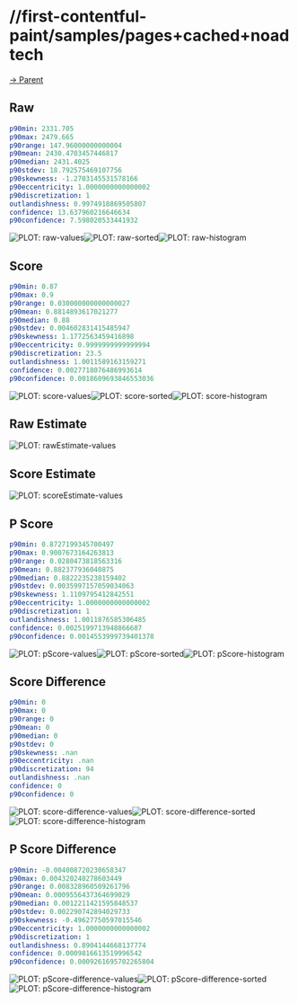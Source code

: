 
# //first-contentful-paint/samples/pages+cached+noadtech

[→ Parent](../..)


## Raw


```yaml
p90min: 2331.705
p90max: 2479.665
p90range: 147.96000000000004
p90mean: 2430.4703457446817
p90median: 2431.4025
p90stdev: 18.792575469107756
p90skewness: -1.2703145531578166
p90eccentricity: 1.0000000000000002
p90discretization: 1
outlandishness: 0.9974918869505807
confidence: 13.637960216646634
p90confidence: 7.598020533441932

```

![PLOT: raw-values](./raw/values.svg)![PLOT: raw-sorted](./raw/sorted.svg)![PLOT: raw-histogram](./raw/histogram.svg)
## Score


```yaml
p90min: 0.87
p90max: 0.9
p90range: 0.030000000000000027
p90mean: 0.8814893617021277
p90median: 0.88
p90stdev: 0.004602831415485947
p90skewness: 1.1772563459416898
p90eccentricity: 0.9999999999999994
p90discretization: 23.5
outlandishness: 1.0011589163159271
confidence: 0.0027718076486993614
p90confidence: 0.0018609693846553036

```

![PLOT: score-values](./score/values.svg)![PLOT: score-sorted](./score/sorted.svg)![PLOT: score-histogram](./score/histogram.svg)
## Raw Estimate

![PLOT: rawEstimate-values](./rawEstimate/values.svg)
## Score Estimate

![PLOT: scoreEstimate-values](./scoreEstimate/values.svg)
## P Score


```yaml
p90min: 0.8727199345700497
p90max: 0.9007673164263813
p90range: 0.0280473818563316
p90mean: 0.882377936040875
p90median: 0.8822235238159402
p90stdev: 0.0035997157059034063
p90skewness: 1.1109795412842551
p90eccentricity: 1.0000000000000002
p90discretization: 1
outlandishness: 1.0011876585306485
confidence: 0.0025199713948866687
p90confidence: 0.0014553999739401378

```

![PLOT: pScore-values](./pScore/values.svg)![PLOT: pScore-sorted](./pScore/sorted.svg)![PLOT: pScore-histogram](./pScore/histogram.svg)
## Score Difference


```yaml
p90min: 0
p90max: 0
p90range: 0
p90mean: 0
p90median: 0
p90stdev: 0
p90skewness: .nan
p90eccentricity: .nan
p90discretization: 94
outlandishness: .nan
confidence: 0
p90confidence: 0

```

![PLOT: score-difference-values](./score-difference/values.svg)![PLOT: score-difference-sorted](./score-difference/sorted.svg)![PLOT: score-difference-histogram](./score-difference/histogram.svg)
## P Score Difference


```yaml
p90min: -0.004008720230658347
p90max: 0.004320240278603449
p90range: 0.008328960509261796
p90mean: 0.0009556437364699029
p90median: 0.0012211421595848537
p90stdev: 0.002290742894029733
p90skewness: -0.49627750597015546
p90eccentricity: 1.0000000000000002
p90discretization: 1
outlandishness: 0.8904144668137774
confidence: 0.0009816613519996542
p90confidence: 0.0009261695702265804

```

![PLOT: pScore-difference-values](./pScore-difference/values.svg)![PLOT: pScore-difference-sorted](./pScore-difference/sorted.svg)![PLOT: pScore-difference-histogram](./pScore-difference/histogram.svg)